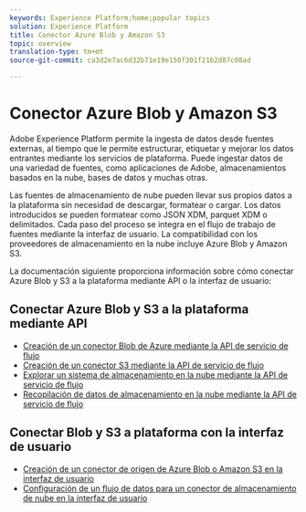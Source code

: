 ```yaml
---
keywords: Experience Platform;home;popular topics
solution: Experience Platform
title: Conector Azure Blob y Amazon S3
topic: overview
translation-type: tm+mt
source-git-commit: ca3d2e7ac6d32b71e19e150f301f21b2d87c08ad

---
```



# Conector Azure Blob y Amazon S3

Adobe Experience Platform permite la ingesta de datos desde fuentes externas, al tiempo que le permite estructurar, etiquetar y mejorar los datos entrantes mediante los servicios de plataforma. Puede ingestar datos de una variedad de fuentes, como aplicaciones de Adobe, almacenamientos basados en la nube, bases de datos y muchas otras.

Las fuentes de almacenamiento de nube pueden llevar sus propios datos a la plataforma sin necesidad de descargar, formatear o cargar. Los datos introducidos se pueden formatear como JSON XDM, parquet XDM o delimitados. Cada paso del proceso se integra en el flujo de trabajo de fuentes mediante la interfaz de usuario. La compatibilidad con los proveedores de almacenamiento en la nube incluye Azure Blob y Amazon S3.

La documentación siguiente proporciona información sobre cómo conectar Azure Blob y S3 a la plataforma mediante API o la interfaz de usuario:

## Conectar Azure Blob y S3 a la plataforma mediante API

- [Creación de un conector Blob de Azure mediante la API de servicio de flujo](../../tutorials/api/create/cloud-storage/blob.md)
- [Creación de un conector S3 mediante la API de servicio de flujo](../../tutorials/api/create/cloud-storage/s3.md)
- [Explorar un sistema de almacenamiento en la nube mediante la API de servicio de flujo](../../tutorials/api/explore/cloud-storage.md)
- [Recopilación de datos de almacenamiento en la nube mediante la API de servicio de flujo](../../tutorials/api/collect/cloud-storage.md)

## Conectar Blob y S3 a plataforma con la interfaz de usuario

- [Creación de un conector de origen de Azure Blob o Amazon S3 en la interfaz de usuario](../../tutorials/ui/create/cloud-storage/blob-s3.md)
- [Configuración de un flujo de datos para un conector de almacenamiento de nube en la interfaz de usuario](../../tutorials/ui/dataflow/cloud-storage.md)